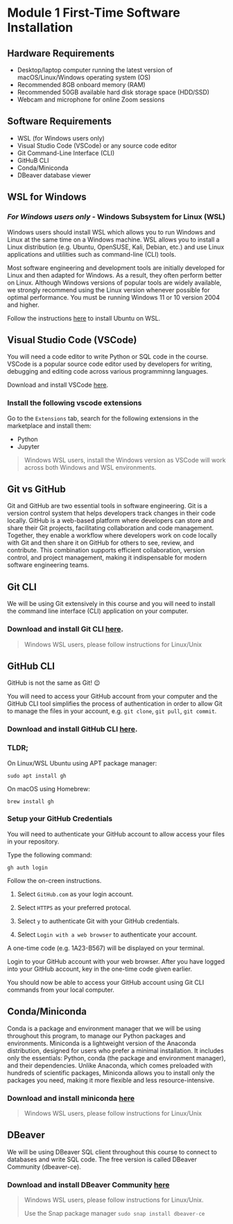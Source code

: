 # Module 1 First-Time Software Installation

## Hardware Requirements
- Desktop/laptop computer running the latest version of macOS/Linux/Windows operating system (OS)
- Recommended 8GB onboard memory (RAM)
- Recommended 50GB available hard disk storage space (HDD/SSD)
- Webcam and microphone for online Zoom sessions

## Software Requirements

- WSL (for Windows users only)
- Visual Studio Code (VSCode) or any source code editor
- Git Command-Line Interface (CLI)
- GitHuB CLI 
- Conda/Miniconda
- DBeaver database viewer

## WSL for Windows

### *For Windows users only* - Windows Subsystem for Linux (WSL)

Windows users should install WSL which allows you to run Windows and Linux at the same time on a Windows machine. WSL allows you to install a Linux distribution (e.g. Ubuntu, OpenSUSE, Kali, Debian, etc.) and use Linux applications and utilities such as command-line (CLI) tools. 

Most software engineering and development tools are initially developed for Linux and then adapted for Windows. As a result, they often perform better on Linux. Although Windows versions of popular tools are widely available, we strongly recommend using the Linux version whenever possible for optimal performance.
You must be running Windows 11 or 10 version 2004 and higher. 

Follow the instructions [here](https://learn.microsoft.com/en-us/windows/wsl/install) to install Ubuntu on WSL.

## Visual Studio Code (VSCode)

You will need a code editor to write Python or SQL code in the course. VSCode is a popular source code editor used by developers for writing, debugging and editing code across various programminng languages. 

Download and install VSCode [here](https://code.visualstudio.com/download).

### Install the following vscode extensions

Go to the `Extensions` tab, search for the following extensions in the marketplace and install them:

- Python
- Jupyter

> Windows WSL users, install the Windows version as VSCode will work across both Windows and WSL environments.

## Git vs GitHub

Git and GitHub are two essential tools in software engineering. Git is a version control system that helps developers track changes in their code locally. GitHub is a web-based platform where developers can store and share their Git projects, facilitating collaboration and code management. Together, they enable a workflow where developers work on code locally with Git and then share it on GitHub for others to see, review, and contribute. This combination supports efficient collaboration, version control, and project management, making it indispensable for modern software engineering teams.

## Git CLI

We will be using Git extensively in this course and you will need to install the command line interface (CLI) application on your computer.

### Download and install Git CLI [here](https://git-scm.com/downloads).

> Windows WSL users, please follow instructions for Linux/Unix

## GitHub CLI

GitHub is not the same as Git! 😉

You will need to access your GitHub account from your computer and the GitHub CLI tool simplifies the process of authentication in order to allow Git to manage the files in your account, e.g. `git clone`, `git pull`, `git commit`. 

### Download and install GitHub CLI [here](https://github.com/cli/cli?tab=readme-ov-file#installation).

### TLDR; 

On Linux/WSL Ubuntu using APT package manager:

`sudo apt install gh`

On macOS using Homebrew:

`brew install gh`

### Setup your GitHub Credentials

You will need to authenticate your GitHub account to allow access your files in your repository. 

Type the following command:

`gh auth login`

Follow the on-creen instructions.

1. Select `GitHub.com` as your login account.

2. Select `HTTPS` as your preferred protocal.

3. Select `y` to authenticate Git with your GitHub credentials.

4. Select `Login with a web browser` to authenticate your account.

A one-time code (e.g. 1A23-B567) will be displayed on your terminal. 

Login to your GitHub account with your web browser. After you have logged into your GitHub account, key in the one-time code given earlier.

You should now be able to access your GitHub account using Git CLI commands from your local computer.

## Conda/Miniconda

Conda is a package and environment manager that we will be using throughout this program, to manage our Python packages and environments. Miniconda is a lightweight version of the Anaconda distribution, designed for users who prefer a minimal installation. It includes only the essentials: Python, conda (the package and environment manager), and their dependencies. Unlike Anaconda, which comes preloaded with hundreds of scientific packages, Miniconda allows you to install only the packages you need, making it more flexible and less resource-intensive.

### Download and install miniconda [here](https://www.anaconda.com/docs/getting-started/miniconda/main)

> Windows WSL users, please follow instructions for Linux/Unix

## DBeaver

We will be using DBeaver SQL client throughout this course to connect to databases and write SQL code. The free version is called DBeaver Community (dbeaver-ce).

### Download and install DBeaver Community [here](https://dbeaver.io/download/)

> Windows WSL users, please follow instructions for Linux/Unix.
>
> Use the Snap package manager `sudo snap install dbeaver-ce`



